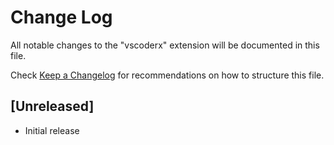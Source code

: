 # Change Log

All notable changes to the "vscoderx" extension will be documented in this file.

Check [Keep a Changelog](http://keepachangelog.com/) for recommendations on how to structure this file.

## [Unreleased]

- Initial release
